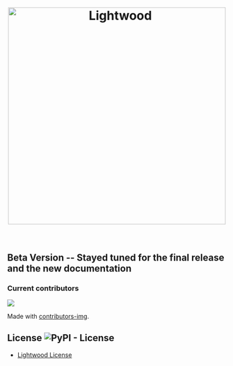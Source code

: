 <h1 align="center">
	<img width="500" src="https://github.com/mindsdb/mindsdb-docs/blob/master/mindsdb-docs/docs/assets/MindsDBLightwood@3x.png" alt="Lightwood">
	<br>
	<br>
</h1>

## Beta Version -- Stayed tuned for the final release and the new documentation

### Current contributors 

<a href="https://github.com/mindsdb/lightwood/graphs/contributors">
  <img src="https://contributors-img.web.app/image?repo=mindsdb/lightwood" />
</a>

Made with [contributors-img](https://contributors-img.web.app).

## License ![PyPI - License](https://img.shields.io/pypi/l/lightwood)

* [Lightwood License](https://github.com/mindsdb/lightwood/blob/master/LICENSE)
